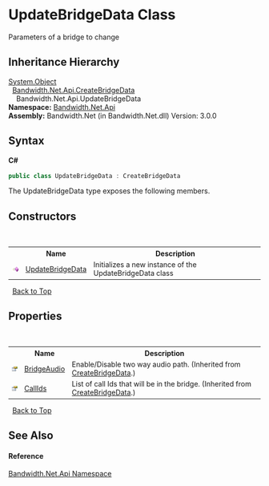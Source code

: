 ﻿# UpdateBridgeData Class
 

Parameters of a bridge to change


## Inheritance Hierarchy
<a href="http://msdn2.microsoft.com/en-us/library/e5kfa45b" target="_blank">System.Object</a><br />&nbsp;&nbsp;<a href ="T_Bandwidth_Net_Api_CreateBridgeData.md">Bandwidth.Net.Api.CreateBridgeData</a><br />&nbsp;&nbsp;&nbsp;&nbsp;Bandwidth.Net.Api.UpdateBridgeData<br />
**Namespace:**&nbsp;<a href ="N_Bandwidth_Net_Api.md">Bandwidth.Net.Api</a><br />**Assembly:**&nbsp;Bandwidth.Net (in Bandwidth.Net.dll) Version: 3.0.0

## Syntax

**C#**<br />
``` C#
public class UpdateBridgeData : CreateBridgeData
```

The UpdateBridgeData type exposes the following members.


## Constructors
&nbsp;<table><tr><th></th><th>Name</th><th>Description</th></tr><tr><td>![Public method](media/pubmethod.gif "Public method")</td><td><a href ="M_Bandwidth_Net_Api_UpdateBridgeData__ctor.md">UpdateBridgeData</a></td><td>
Initializes a new instance of the UpdateBridgeData class</td></tr></table>&nbsp;
<a href="#updatebridgedata-class">Back to Top</a>

## Properties
&nbsp;<table><tr><th></th><th>Name</th><th>Description</th></tr><tr><td>![Public property](media/pubproperty.gif "Public property")</td><td><a href ="P_Bandwidth_Net_Api_CreateBridgeData_BridgeAudio.md">BridgeAudio</a></td><td>
Enable/Disable two way audio path.
 (Inherited from <a href ="T_Bandwidth_Net_Api_CreateBridgeData.md">CreateBridgeData</a>.)</td></tr><tr><td>![Public property](media/pubproperty.gif "Public property")</td><td><a href ="P_Bandwidth_Net_Api_CreateBridgeData_CallIds.md">CallIds</a></td><td>
List of call Ids that will be in the bridge.
 (Inherited from <a href ="T_Bandwidth_Net_Api_CreateBridgeData.md">CreateBridgeData</a>.)</td></tr></table>&nbsp;
<a href="#updatebridgedata-class">Back to Top</a>

## See Also


#### Reference
<a href ="N_Bandwidth_Net_Api.md">Bandwidth.Net.Api Namespace</a><br />